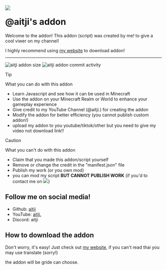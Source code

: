 # <img src="https://mcbe.vercel.app/img/favicon.ico" style="display: block; margin: auto; margin-bottom: 20px;"> @aitji's addon

Welcome to the addon! This addon (script) was created by me! to give a cool viwer on my channel!

I highly recommend using [my website](https://aitji.is-a.dev) to download addon!

<hr>

![aitji addon size](https://img.shields.io/github/repo-size/aitji/addon?style=for-the-badge&label=Size&color=red)
![aitji addon commit activity](https://img.shields.io/github/commit-activity/y/aitji/addon?style=for-the-badge&label=Commits&color=yellow)

> [!TIP]
>  What you can do with this addon
> - Learn Javascript and see how it can be used in Minecraft
> - Use the addon on your Minecraft Realm or World to enhance your gameplay experience
> - Give credit to my YouTube Channel (@aitji.) for creating the addon
> - Modify the addon for better efficiency (you cannot publish custom addon!)
> - upload my addon to you youtube/tiktok/other but you need to give my video not download link!!

> [!CAUTION]
> What you can't do with this addon
> - Claim that you made this addon/script yourself
> - Remove or change the credit in the "manifest.json" file
> - Publish my work (or you own mod)
> - you can mod my script **BUT CANNOT PUBLISH WORK** (if you'd to contact me on <a href="https://discord.gg/NVYrkFWrQh"><img src="https://img.shields.io/discord/1112527603698511942.svg?style=flat&label=@aitji&logo=discord&logoColor=ffffff&color=2c0101&labelColor=571f1f"><a/>)

## Follow me on social media!
- Github: [aitji](https://github.com/aitji)
- YouTube: [aitji.](https://www.youtube.com/@aitji..)
- Discord: aitji

## How to download the addon
Don't worry, it's easy! Just check out [my website](https://mcbe.vercel.app/new), if you can't read thai you may use translate (sorry!)

the addon will be gride can choose.
